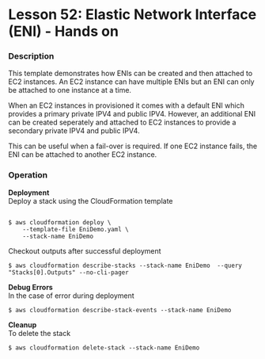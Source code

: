# Lesson 52: Elastic Network Interface (ENI) - Hands on

### Description

This template demonstrates how ENIs can be created and then attached to EC2 instances.
An EC2 instance can have multiple ENIs but an ENI can only be attached to one instance at a time.

When an EC2 instances in provisioned it comes with a default ENI which provides a primary private IPV4 and public IPV4.
However, an additional ENI can be created seperately and attached to EC2 instances to provide a secondary private IPV4 and public IPV4.

This can be useful when a fail-over is required. If one EC2 instance fails, the ENI can be attached to another EC2 instance.

### Operation

**Deployment**  
Deploy a stack using the CloudFormation template

```

$ aws cloudformation deploy \
    --template-file EniDemo.yaml \
    --stack-name EniDemo
```

Checkout outputs after successful deployment

```
$ aws cloudformation describe-stacks --stack-name EniDemo  --query "Stacks[0].Outputs" --no-cli-pager
```

**Debug Errors**  
In the case of error during deployment

```
$ aws cloudformation describe-stack-events --stack-name EniDemo
```

**Cleanup**  
To delete the stack

```
$ aws cloudformation delete-stack --stack-name EniDemo
```
